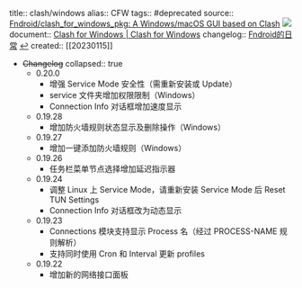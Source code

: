 title:: clash/windows
alias:: CFW
tags:: #deprecated 
source:: [Fndroid/clash_for_windows_pkg: A Windows/macOS GUI based on Clash](https://github.com/Fndroid/clash_for_windows_pkg)  ![](https://img.shields.io/github/stars/Fndroid/clash_for_windows_pkg)
document:: [Clash for Windows | Clash for Windows](https://docs.cfw.lbyczf.com/)
changelog:: [Fndroid的日常](https://t.me/fndroid_news) [↩](tg://resolve?domain=fndroid_news)
created:: [[20230115]]

- ~~Changelog~~
  collapsed:: true
  - 0.20.0
    - 增强 Service Mode 安全性（需重新安装或 Update）
    - service 文件夹增加权限限制（Windows）
    - Connection Info 对话框增加速度显示
  - 0.19.28
    - 增加防火墙规则状态显示及删除操作（Windows）
  - 0.19.27
    - 增加一键添加防火墙规则（Windows）
  - 0.19.26
    - 任务栏菜单节点选择增加延迟指示器
  - 0.19.24
    - 调整 Linux 上 Service Mode，请重新安装 Service Mode 后 Reset TUN Settings
    - Connection Info 对话框改为动态显示
  - 0.19.23
    - Connections 模块支持显示 Process 名（经过 PROCESS-NAME 规则解析）
    - 支持同时使用 Cron 和 Interval 更新 profiles
  - 0.19.22
    - 增加新的网络接口面板